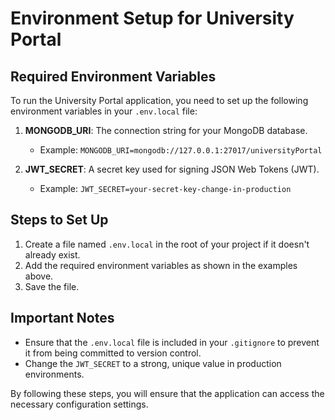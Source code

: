 # Environment Setup for University Portal

## Required Environment Variables

To run the University Portal application, you need to set up the following environment variables in your `.env.local` file:

1. **MONGODB_URI**: The connection string for your MongoDB database.
   - Example: `MONGODB_URI=mongodb://127.0.0.1:27017/universityPortal`

2. **JWT_SECRET**: A secret key used for signing JSON Web Tokens (JWT).
   - Example: `JWT_SECRET=your-secret-key-change-in-production`

## Steps to Set Up

1. Create a file named `.env.local` in the root of your project if it doesn't already exist.
2. Add the required environment variables as shown in the examples above.
3. Save the file.

## Important Notes

- Ensure that the `.env.local` file is included in your `.gitignore` to prevent it from being committed to version control.
- Change the `JWT_SECRET` to a strong, unique value in production environments.

By following these steps, you will ensure that the application can access the necessary configuration settings.
